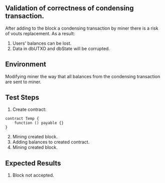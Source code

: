 ## Validation of correctness of condensing transaction.

After adding to the block a condensing transaction by miner there is a risk of vouts replacement.
As a result: 
1. Users' balances can be lost.
2. Data in dbUTXO and dbState will be corrupted.

## Environment

Modifying miner the way that all balances from the condensing transaction are sent to miner.

## Test Steps

1. Create contract:
```
contract Temp {
    function () payable {}
}
```
2. Mining created block.
3. Adding balances to created contract.
4. Mining created block.

## Expected Results

1. Block not accepted.
